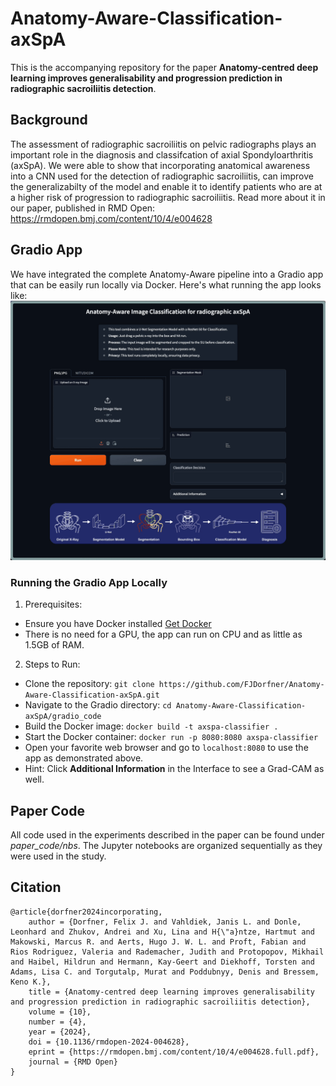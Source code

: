 # Anatomy-Aware-Classification-axSpA
This is the accompanying repository for the paper **Anatomy-centred deep learning improves generalisability and progression prediction in radiographic sacroiliitis detection**.

## Background
The assessment of radiographic sacroiliitis on pelvic radiographs plays an important role in the diagnosis and classifcation of axial Spondyloarthritis (axSpA). We were able to show that incorporating anatomical awareness into a CNN used for the detection of radiographic sacroiliitis, can improve the generalizabilty of the model and enable it to identify patients who are at a higher risk of progression to radiographic sacroiliitis. Read more about it in our paper, published in RMD Open: https://rmdopen.bmj.com/content/10/4/e004628

## Gradio App
We have integrated the complete Anatomy-Aware pipeline into a Gradio app that can be easily run locally via Docker. Here's what running the app looks like:
![Demonstration of Classifying an x-ray image using the gradio app](/gradio_app.gif)

### Running the Gradio App Locally

1. Prerequisites: 
- Ensure you have Docker installed [Get Docker](https://docs.docker.com/get-docker/)
- There is no need for a GPU, the app can run on CPU and as little as 1.5GB of RAM.

2. Steps to Run:
- Clone the repository:
 `git clone https://github.com/FJDorfner/Anatomy-Aware-Classification-axSpA.git`
- Navigate to the Gradio directory: `cd Anatomy-Aware-Classification-axSpA/gradio_code`
- Build the Docker image: `docker build -t axspa-classifier . `    
- Start the Docker container: `docker run -p 8080:8080 axspa-classifier`
- Open your favorite web browser and go to `localhost:8080` to use the app as demonstrated above.
- Hint: Click **Additional Information** in the Interface to see a Grad-CAM as well.

## Paper Code
All code used in the experiments described in the paper can be found under _paper_code/nbs_. 
The Jupyter notebooks are organized sequentially as they were used in the study.

## Citation
```
@article{dorfner2024incorporating,
	author = {Dorfner, Felix J. and Vahldiek, Janis L. and Donle, Leonhard and Zhukov, Andrei and Xu, Lina and H{\"a}ntze, Hartmut and Makowski, Marcus R. and Aerts, Hugo J. W. L. and Proft, Fabian and Rios Rodriguez, Valeria and Rademacher, Judith and Protopopov, Mikhail and Haibel, Hildrun and Hermann, Kay-Geert and Diekhoff, Torsten and Adams, Lisa C. and Torgutalp, Murat and Poddubnyy, Denis and Bressem, Keno K.},
	title = {Anatomy-centred deep learning improves generalisability and progression prediction in radiographic sacroiliitis detection},
	volume = {10},
	number = {4},
	year = {2024},
	doi = {10.1136/rmdopen-2024-004628},
	eprint = {https://rmdopen.bmj.com/content/10/4/e004628.full.pdf},
	journal = {RMD Open}
}
```

